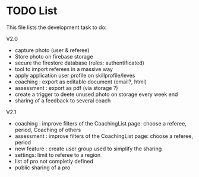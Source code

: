 # TODO List

This file lists the development task to do:

V2.0

- capture photo (user & referee)
- Store photo on firebase storage
- secure the firestore database (rules: authentificated)
- tool to import referees in a massive way
- apply application user profile on skillprofile/leves
- coaching : export as editable document (email?, html)
- assessment : export as pdf (via storage ?)
- create a trigger to deete unused photo on storage every week end
- sharing of a feedback to several coach


V2.1

- coaching : improve filters of the CoachingList page: choose a referee, period, Coaching of others
- assessment : improve filters of the CoachingList page: choose a referee, period
- new feature : create user group used to simplify the sharing
- settings: limit to referee to a region
- list of pro not completly defined
- public sharing of a pro